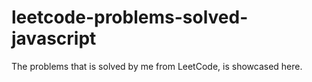# leetcode-problems-solved-javascript
The problems that is solved by me from LeetCode, is showcased here.
